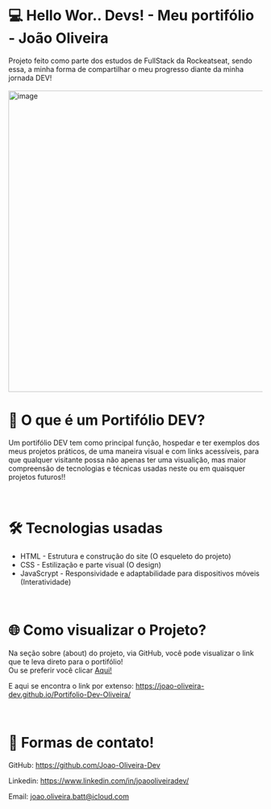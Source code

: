<h1> 💻 Hello Wor.. Devs! - Meu portifólio - João Oliveira </h1> 
Projeto feito como parte dos estudos de FullStack da Rockeatseat, sendo essa, a minha forma de compartilhar o meu progresso diante da minha jornada DEV!

<br> 

<br>

<img width="1075" height="597" alt="image" src="https://github.com/user-attachments/assets/3f3ca5ee-1058-465a-aa03-d839e14eec1f" />


<br>

<h1> 📄 O que é um Portifólio DEV? </h1>
Um portifólio DEV tem como principal função, hospedar e ter exemplos dos meus projetos práticos, de uma maneira visual e com links acessíveis, para que qualquer visitante possa 
não apenas ter uma visualição, mas maior compreensão de tecnologias e técnicas usadas neste ou em quaisquer projetos futuros!!

<br>
<br>
<br>

<h1> 🛠️ Tecnologias usadas </h1>

 <ul> 
  <li> HTML - Estrutura e construção do site (O esqueleto do projeto) </li>
  <li> CSS - Estilização e parte visual (O design) </li>
  <li> JavaScrypt - Responsividade e adaptabilidade para dispositivos móveis (Interatividade) </li>
</ul>

<br>

<h1> 🌐 Como visualizar o Projeto? </h1> 

 Na seção sobre (about) do projeto, via GitHub, você pode visualizar o link que te leva direto para o portifólio! 
<br>
 Ou se preferir você clicar <a href="https://joao-oliveira-dev.github.io/Portifolio-Dev-Oliveira/">Aqui!</a>

 E aqui se encontra o link por extenso: https://joao-oliveira-dev.github.io/Portifolio-Dev-Oliveira/

<br>

<h1> 📩 Formas de contato! </h1>

GitHub: https://github.com/Joao-Oliveira-Dev

Linkedin: https://www.linkedin.com/in/joaooliveiradev/

Email: joao.oliveira.batt@icloud.com

